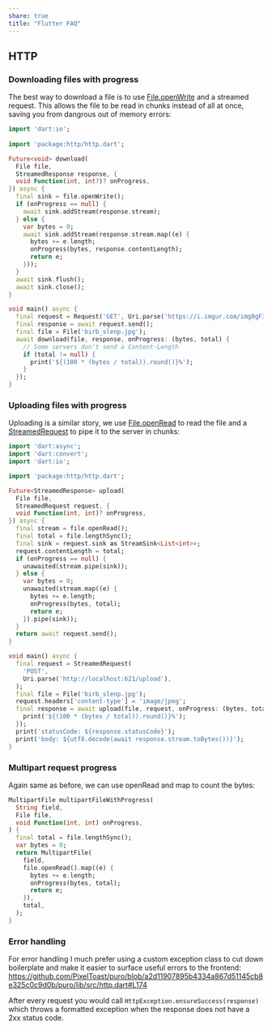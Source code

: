 ```yaml
---
share: true
title: "Flutter FAQ"
---
```


## HTTP

### Downloading files with progress

The best way to download a file is to use [File.openWrite](https://api.dart.dev/stable/3.0.0/dart-io/File/openWrite.html) and a streamed request. This allows the file to be read in chunks instead of all at once, saving you from dangrous out of memory errors:

```dart
import 'dart:io';  
  
import 'package:http/http.dart';

Future<void> download(
  File file,
  StreamedResponse response, {
  void Function(int, int?)? onProgress,
}) async {
  final sink = file.openWrite();
  if (onProgress == null) {
    await sink.addStream(response.stream);
  } else {
    var bytes = 0;
    await sink.addStream(response.stream.map((e) {
      bytes += e.length;
      onProgress(bytes, response.contentLength);
      return e;
    }));
  }
  await sink.flush();
  await sink.close();
}

void main() async {
  final request = Request('GET', Uri.parse('https://i.imgur.com/img0gF3.jpg'));
  final response = await request.send();
  final file = File('birb_slenp.jpg');
  await download(file, response, onProgress: (bytes, total) {
    // Some servers don't send a Content-Length
    if (total != null) {
      print('${(100 * (bytes / total)).round()}%');
    }
  });
}
```

### Uploading files with progress

Uploading is a similar story, we use [File.openRead](https://api.dart.dev/stable/3.0.0/dart-io/File/openRead.html) to read the file and a [StreamedRequest](https://pub.dev/documentation/http/latest/http/StreamedRequest-class.html) to pipe it to the server in chunks:

```dart
import 'dart:async';
import 'dart:convert';
import 'dart:io';

import 'package:http/http.dart';

Future<StreamedResponse> upload(
  File file,
  StreamedRequest request, {
  void Function(int, int)? onProgress,
}) async {
  final stream = file.openRead();
  final total = file.lengthSync();
  final sink = request.sink as StreamSink<List<int>>;
  request.contentLength = total;
  if (onProgress == null) {
    unawaited(stream.pipe(sink));
  } else {
    var bytes = 0;
    unawaited(stream.map((e) {
      bytes += e.length;
      onProgress(bytes, total);
      return e;
    }).pipe(sink));
  }
  return await request.send();
}

void main() async {
  final request = StreamedRequest(
    'POST',
    Uri.parse('http://localhost:621/upload'),
  );
  final file = File('birb_slenp.jpg');
  request.headers['content-type'] = 'image/jpeg';
  final response = await upload(file, request, onProgress: (bytes, total) {
    print('${(100 * (bytes / total)).round()}%');
  });
  print('statusCode: ${response.statusCode}');
  print('body: ${utf8.decode(await response.stream.toBytes())}');
}
```

### Multipart request progress

Again same as before, we can use openRead and map to count the bytes:

```dart
MultipartFile multipartFileWithProgress(  
  String field,  
  File file,  
  void Function(int, int) onProgress,  
) {  
  final total = file.lengthSync();  
  var bytes = 0;  
  return MultipartFile(  
    field,  
    file.openRead().map((e) {  
      bytes += e.length;  
      onProgress(bytes, total);  
      return e;  
    }),  
    total,  
  );  
}
```

### Error handling

For error handling I much prefer using a custom exception class to cut down boilerplate and make it easier to surface useful errors to the frontend: https://github.com/PixelToast/puro/blob/a2d11907895b4334a867d51145cb8e325c0c9d0b/puro/lib/src/http.dart#L174

After every request you would call `HttpException.ensureSuccess(response)` which throws a formatted exception when the response does not have a 2xx status code.
